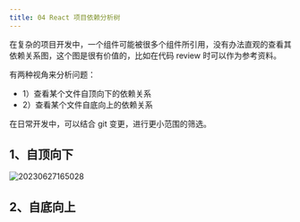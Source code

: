 ```yaml
---
title: 04 React 项目依赖分析树
---
```


在复杂的项目开发中，一个组件可能被很多个组件所引用，没有办法直观的查看其依赖关系图，这个图是很有价值的，比如在代码 review 时可以作为参考资料。

有两种视角来分析问题：
- 1）查看某个文件自顶向下的依赖关系
- 2）查看某个文件自底向上的依赖关系

在日常开发中，可以结合 git 变更，进行更小范围的筛选。

## 1、自顶向下

![20230627165028](http://s3.airtlab.com/blog/20230627165028.png)

## 2、自底向上
